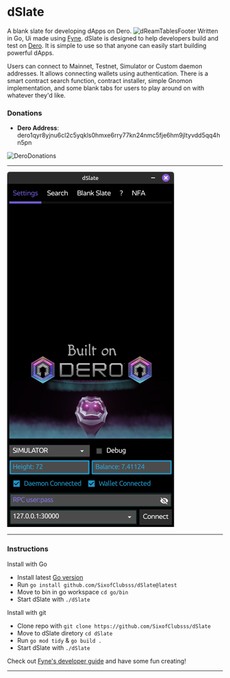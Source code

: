 # dSlate
A blank slate for developing dApps on Dero.
![dReamTablesFooter](https://user-images.githubusercontent.com/84689659/170848755-d2cb4933-df2b-46f9-80e6-4349621871a3.png)
Written in Go, Ui made using [Fyne](https://fyne.io/). dSlate is designed to help developers build and test on [Dero](https://dero.io/). It is simple to use so that anyone can easily start building powerful dApps.

Users can connect to Mainnet, Testnet, Simulator or Custom daemon addresses. It allows connecting wallets using authentication. There is a smart contract search function, contract installer, simple Gnomon implementation, and some blank tabs for users to play around on with whatever they'd like. 
### Donations
- **Dero Address**: dero1qyr8yjnu6cl2c5yqkls0hmxe6rry77kn24nmc5fje6hm9jltyvdd5qq4hn5pn

![DeroDonations](https://user-images.githubusercontent.com/84689659/165414903-44164e7e-4277-44f8-b1fe-8d139f559db1.jpg)

---

![dSlateMain](https://raw.githubusercontent.com/SixofClubsss/dSlate/main/images/screenshot.png)

--- 

### Instructions
Install with Go
- Install latest [Go version](https://go.dev/doc/install)
- Run `go install github.com/SixofClubsss/dSlate@latest`
- Move to bin in go workspace `cd go/bin`
- Start dSlate with `./dSlate`

Install with git
- Clone repo with `git clone https://github.com/SixofClubsss/dSlate`
- Move to dSlate diretory `cd dSlate`
- Run `go mod tidy` & `go build .`
- Start dSlate with `./dSlate`

Check out [Fyne's developer guide](https://developer.fyne.io/) and have some fun creating!

---
